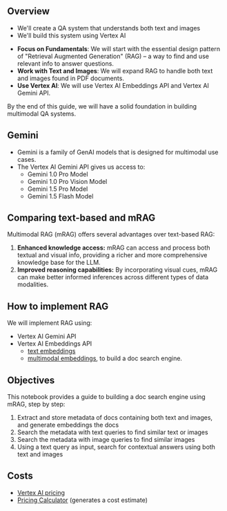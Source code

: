 ## Overview
- We'll create a QA system that understands both text and images
- We'll build this system using Vertex AI

* **Focus on Fundamentals**: We will start with the essential design pattern of "Retrieval Augmented Generation" (RAG) – a way to find and use relevant info to answer questions.
* **Work with Text and Images**: We will expand RAG to handle both text and images found in PDF documents.
* **Use Vertex AI**: We will use Vertex AI Embeddings API and Vertex AI Gemini API.

By the end of this guide, we will have a solid foundation in building multimodal QA systems.

## Gemini
- Gemini is a family of GenAI models that is designed for multimodal use cases. 
- The Vertex AI Gemini API gives us access to:
    - Gemini 1.0 Pro Model
    - Gemini 1.0 Pro Vision Model
    - Gemini 1.5 Pro Model
    - Gemini 1.5 Flash Model

## Comparing text-based and mRAG
Multimodal RAG (mRAG) offers several advantages over text-based RAG:
1. **Enhanced knowledge access:** mRAG can access and process both textual and visual info, providing a richer and more comprehensive knowledge base for the LLM.
2. **Improved reasoning capabilities:** By incorporating visual cues, mRAG can make better informed inferences across different types of data modalities.

## How to implement RAG 
We will implement RAG using:
- Vertex AI Gemini API
- Vertex AI Embeddings API
  - [text embeddings](https://cloud.google.com/vertex-ai/docs/generative-ai/model-reference/text-embeddings)
  - [multimodal embeddings](https://cloud.google.com/vertex-ai/docs/generative-ai/model-reference/multimodal-embeddings), to build a doc search engine.

## Objectives
This notebook provides a guide to building a doc search engine using mRAG, step by step:
1. Extract and store metadata of docs containing both text and images, and generate embeddings the docs
2. Search the metadata with text queries to find similar text or images
3. Search the metadata with image queries to find similar images
4. Using a text query as input, search for contextual answers using both text and images

## Costs
- [Vertex AI pricing](https://cloud.google.com/vertex-ai/pricing)
- [Pricing Calculator](https://cloud.google.com/products/calculator) (generates a cost estimate)

